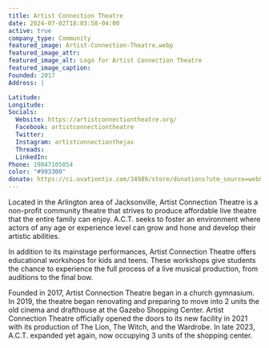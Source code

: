 ```yaml
---
title: Artist Connection Theatre
date: 2024-07-02T18:03:58-04:00
active: true
company_type: Community
featured_image: Artist-Connection-Theatre.webp
featured_image_attr: 
featured_image_alt: Logo for Artist Connection Theatre
featured_image_caption:
Founded: 2017
Address: |

Latitude:
Longitude:
Socials:
  Website: https://artistconnectiontheatre.org/
  Facebook: artistconnectiontheatre
  Twitter:
  Instagram: artistconnectionthejax
  Threads:
  LinkedIn:
Phone: 19047105054
color: "#993300"
donate: https://ci.ovationtix.com/34989/store/donations?utm_source=web&utm_medium=jaxplays&utm_campaign=donate_btn
---
```

Located in the Arlington area of Jacksonville, Artist Connection Theatre is a non-profit community theatre that strives to produce affordable live theatre that the entire family can enjoy. A.C.T. seeks to foster an environment where actors of any age or experience level can grow and hone and develop their artistic abilities.

In addition to its mainstage performances, Artist Connection Theatre offers educational workshops for kids and teens. These workshops give students the chance to experience the full process of a live musical production, from auditions to the final bow.

Founded in 2017, Artist Connection Theatre began in a church gymnasium. In 2019, the theatre began renovating and preparing to move into 2 units the old cinema and drafthouse at the Gazebo Shopping Center. Artist Connection Theatre officially opened the doors to its new facility in 2021 with its production of The Lion, The Witch, and the Wardrobe. In late 2023, A.C.T. expanded yet again, now occupying 3 units of the shopping center.
